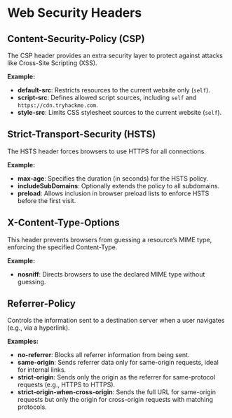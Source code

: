# Web Security Headers

## Content-Security-Policy (CSP)
The CSP header provides an extra security layer to protect against attacks like Cross-Site Scripting (XSS).

**Example:**
- **default-src**: Restricts resources to the current website only (`self`).
- **script-src**: Defines allowed script sources, including `self` and `https://cdn.tryhackme.com`.
- **style-src**: Limits CSS stylesheet sources to the current website (`self`).

## Strict-Transport-Security (HSTS)
The HSTS header forces browsers to use HTTPS for all connections.

**Example:**
- **max-age**: Specifies the duration (in seconds) for the HSTS policy.
- **includeSubDomains**: Optionally extends the policy to all subdomains.
- **preload**: Allows inclusion in browser preload lists to enforce HSTS before the first visit.

## X-Content-Type-Options
This header prevents browsers from guessing a resource’s MIME type, enforcing the specified Content-Type.

**Example:**
- **nosniff**: Directs browsers to use the declared MIME type without guessing.

## Referrer-Policy
Controls the information sent to a destination server when a user navigates (e.g., via a hyperlink).

**Examples:**
- **no-referrer**: Blocks all referrer information from being sent.
- **same-origin**: Sends referrer data only for same-origin requests, ideal for internal links.
- **strict-origin**: Sends only the origin as the referrer for same-protocol requests (e.g., HTTPS to HTTPS).
- **strict-origin-when-cross-origin**: Sends the full URL for same-origin requests but only the origin for cross-origin requests with matching protocols.
